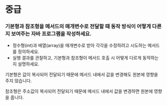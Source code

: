 # 중급
### 기본형과 참조형을 메서드의 매개변수로 전달할 때 동작 방식이 어떻게 다른지 보여주는 자바 프로그램을 작성하세요.
- 정수형(int)과 배열(array)을 매개변수로 받아 각각을 수정하려고 시도하는 메서드를 정의하세요.
- 실행 결과를 관찰하고, 기본형과 참조형이 메서드 호출 시 어떻게 다르게 동작하는지 설명하세요.

기본형은 값이 복사되어 전달되기 때문에 메서드 내에서 값을 변경해도 원본에 영향을 주지 않습니다. 

참조형은 주소값이 복사되어 전달되기 때문에 메서드 내에서 값을 변경하면 원본에 영향을 줍니다.